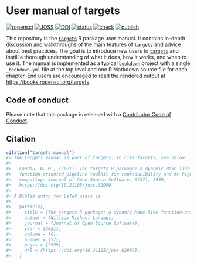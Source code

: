 # User manual of targets
 
[![ropensci](https://badges.ropensci.org/401_status.svg)](https://github.com/ropensci/software-review/issues/401)
[![JOSS](https://joss.theoj.org/papers/10.21105/joss.02959/status.svg)](https://doi.org/10.21105/joss.02959)
[![DOI](https://zenodo.org/badge/273058618.svg)](https://zenodo.org/badge/latestdoi/273058618)
[![status](https://www.repostatus.org/badges/latest/active.svg)](https://www.repostatus.org/#active)
[![check](https://github.com/ropensci-books/targets/workflows/check/badge.svg)](https://github.com/ropensci-books/targets/actions?query=workflow%3Acheck)
[![publish](https://github.com/ropensci-books/targets/workflows/publish/badge.svg)](https://github.com/ropensci-books/targets/actions?query=workflow%3Apublish)

This repository is the [`targets`](https://github.com/ropensci/targets) R package user manual. It contains in-depth discussion and walkthroughs of the main features of [`targets`](https://github.com/ropensci/targets) and advice about best practices. The goal is to introduce new users to [`targets`](https://github.com/ropensci/targets) and instill a thorough understanding of what it does, how it works, and when to use it. The manual is implemented as a typical [`bookdown`](https://github.com/rstudio/bookdown) project with a single `_bookdown.yml` file at the top level and one R Markdown source file for each chapter. End users are encouraged to read the rendered output at <https://books.ropensci.org/targets>.

## Code of conduct

Please note that this package is released with a [Contributor Code of Conduct](https://ropensci.org/code-of-conduct/).

## Citation

```r
citation("targets.manual")
#> The targets manual is part of targets. To cite targets, see below:
#> 
#>   Landau, W. M., (2021). The targets R package: a dynamic Make-like
#>   function-oriented pipeline toolkit for reproducibility and #> high-performance
#>   computing. Journal of Open Source Software, 6(57), 2959,
#>   https://doi.org/10.21105/joss.02959
#> 
#> A BibTeX entry for LaTeX users is
#> 
#>   @Article{,
#>     title = {The targets R package: a dynamic Make-like function-oriented #> pipeline toolkit for reproducibility and high-performance computing},
#>     author = {William Michael Landau},
#>     journal = {Journal of Open Source Software},
#>     year = {2021},
#>     volume = {6},
#>     number = {57},
#>     pages = {2959},
#>     url = {https://doi.org/10.21105/joss.02959},
#>   }
```
